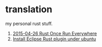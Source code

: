 # translation
my personal rust stuff.

 1. [2015-04-26 Rust Once Run Everywhere][1]
 2. [Install Eclipse Rust plugin under ubuntu][2]


[1]:20150426-Rust-Once-Run-Everywhere/README.md
[2]:20150501-RustDT/README.md
